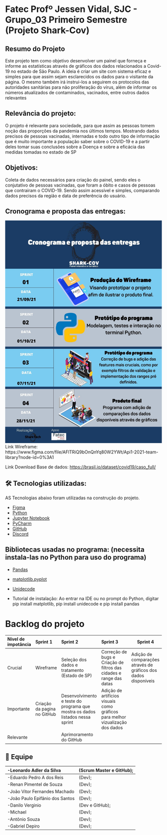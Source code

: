 # Fatec Profº Jessen Vidal, SJC - Grupo_03 Primeiro Semestre (Projeto Shark-Cov)
	
## Resumo do Projeto
<p align="left"> Este projeto tem como objetivo desenvolver um painel que forneça e informe as estatísticas através de gráficos dos dados relacionados a Covid-19 no estado de São Paulo. A ideia é criar um site com sistema eficaz e simples para que assim sejam esclarecidos os dados para o visitante da página. O mesmo também irá instrui-los a seguirem os protocolos das autoridades sanitárias para não proliferação do vírus, além de informar os números atualizados de contaminados, vacinados, entre outros dados relevantes </p>

## Relevância do projeto:
 O projeto é relevante para sociedade, para que assim as pessoas tomem noção das proporções da pandemia nos últimos tempos. Mostrando dados precisos de pessoas vacinadas, internadas e todo outro tipo de informação que é muito importante a população saber sobre o COVID-19 e a partir deles tomar suas conclusões sobre a Doença e sobre a eficácia das medidas tomadas no estado de SP </p>


## Objetivos:
Coleta de dados necessários para criação do painel, sendo eles o conjutativo de pessoas vacinadas, que foram a óbito e casos de pessoas que contrairam o COVID-19. Sendo assim acessível e simples, comparando dados precisos da região e data de preferência do usuário.

## Cronograma e proposta das entregas:
<img src="https://github.com/Daniloel/Projeto-Integrador-2021-2-Grupo3/blob/main/Imagens/crprogram3.jpg">
Link Wireframe:  https://www.figma.com/file/AFlTRiQ9bOnQnYq80W2YWt/Api1-2021-team-library?node-id=0%3A1 

Link Download Base de dados: https://brasil.io/dataset/covid19/caso_full/



## 🛠️ Tecnologias utilizadas:
AS Tecnologias abaixo foram utilizadas na construção do projeto.
- [Figma](http://www.figma.com)
- [Python](https://www.python.org/)
- [Jupyter Notebook](https://jupyter.org/)
- [PyCharm](https://www.jetbrains.com/pt-br/pycharm/download/#section=windows)
- [GitHub](https://github.com/)
- [Discord](https://discord.com/)

## Bibliotecas usadas no programa: (necessita instala-las no Python para uso do programa)
- [Pandas](https://pandas.pydata.org/docs/)
- [matplotlib.pyplot](https://matplotlib.org/)
- [Unidecode](https://pypi.org/project/Unidecode/)

- Tutorial de instalação:
 Ao entrar na IDE ou no prompt do Python, digitar pip install matplotlib, pip install unidecode e pip install pandas




<h1 align="Left">Backlog do projeto</h1>
<!--p align="center"-->
<!--h1 align="left"-->

|Nível de impotância|Sprint 1|Sprint 2|Sprint 3|Sprint 4|
|:------------------|:-------|:-------|:-------|---------|
|Crucial            |Wireframe|Seleção dos dados e tratamento (Estado de SP)|Correção de bugs e Criação de filtros das cidades e range das datas|Adição de comparações através de gráficos dos dados disponíveis|
|Importante|Criação da pagina no GitHub|Desenvolvimento e teste do programa que mostra os dados listados nessa sprint|Adição de artifícios visuais como gráficos para melhor vizualização dos dados||Adição de filtro para o nome das cidades|
|Relevante||Aprimoramento do GitHub|||
	
## :busts_in_silhouette: Equipe	

|-Leonardo Adler da Silva| (Scrum Master e GitHub);|
|:--|:--|
|-Eduardo Pedro A dos Reis|(Dev);|
|-Renan Pimentel de Souza|(Dev);|
|-João Vitor Fernandes Machado|(Dev);| 
|-João Paulo Epifânio dos Santos|(Dev);| 
|-Danilo Verginio|(Dev e GitHub);|
|-Michael|(Dev);|
|-Antônio Souza|(Dev);| 
|-Gabriel Depiro|(Dev);|
</td>	
	
	
	
	



